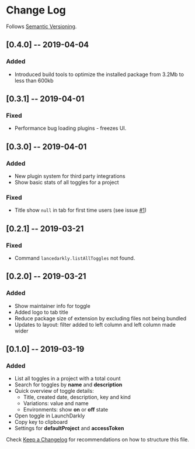 # Change Log

Follows [Semantic Versioning](https://semver.org/).

## [0.4.0] -- 2019-04-04

### Added

- Introduced build tools to optimize the installed package from 3.2Mb to less than 600kb

## [0.3.1] -- 2019-04-01

### Fixed

- Performance bug loading plugins - freezes UI.

## [0.3.0] -- 2019-04-01

### Added

- New plugin system for third party integrations
- Show basic stats of all toggles for a project

### Fixed

- Title show `null` in tab for first time users (see issue [#1](https://github.com/rkotze/lancedarkly/issues/1))

## [0.2.1] -- 2019-03-21

### Fixed

- Command `lancedarkly.listAllToggles` not found.

## [0.2.0] -- 2019-03-21

### Added

- Show maintainer info for toggle
- Added logo to tab title
- Reduce package size of extension by excluding files not being bundled
- Updates to layout: filter added to left column and left column made wider

## [0.1.0] -- 2019-03-19

### Added

- List all toggles in a project with a total count
- Search for toggles by **name** and **description**
- Quick overview of toggle details:
  - Title, created date, description, key and kind
  - Variations: value and name
  - Environments: show **on** or **off** state
- Open toggle in LaunchDarkly
- Copy key to clipboard
- Settings for **defaultProject** and **accessToken**

Check [Keep a Changelog](http://keepachangelog.com/) for recommendations on how to structure this file.
